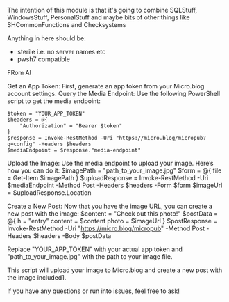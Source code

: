 The intention of this module is that it's going to combine SQLStuff, WindowsStuff, PersonalStuff and maybe bits of other things like SHCommonFunctions and Checksystems

Anything in here should be:

* sterile i.e. no server names etc
* pwsh7 compatible



FRom AI

Get an App Token: First, generate an app token from your Micro.blog account settings.
Query the Media Endpoint: Use the following PowerShell script to get the media endpoint:
```
$token = "YOUR_APP_TOKEN"
$headers = @{
    "Authorization" = "Bearer $token"
}
$response = Invoke-RestMethod -Uri "https://micro.blog/micropub?q=config" -Headers $headers
$mediaEndpoint = $response."media-endpoint"
```

Upload the Image: Use the media endpoint to upload your image. Here’s how you can do it:
$imagePath = "path_to_your_image.jpg"
$form = @{
    file = Get-Item $imagePath
}
$uploadResponse = Invoke-RestMethod -Uri $mediaEndpoint -Method Post -Headers $headers -Form $form
$imageUrl = $uploadResponse.Location

Create a New Post: Now that you have the image URL, you can create a new post with the image:
$content = "Check out this photo!"
$postData = @{
    h = "entry"
    content = $content
    photo = $imageUrl
}
$postResponse = Invoke-RestMethod -Uri "https://micro.blog/micropub" -Method Post -Headers $headers -Body $postData

Replace "YOUR_APP_TOKEN" with your actual app token and "path_to_your_image.jpg" with the path to your image file.

This script will upload your image to Micro.blog and create a new post with the image included1.

If you have any questions or run into issues, feel free to ask!